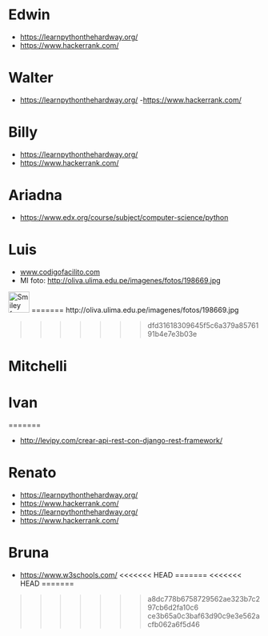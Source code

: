 # Edwin
- https://learnpythonthehardway.org/
- https://www.hackerrank.com/

# Walter
- https://learnpythonthehardway.org/
-https://www.hackerrank.com/

# Billy
- https://learnpythonthehardway.org/
- https://www.hackerrank.com/


# Ariadna
- https://www.edx.org/course/subject/computer-science/python

# Luis
- www.codigofacilito.com
- MI foto:
   http://oliva.ulima.edu.pe/imagenes/fotos/198669.jpg 
 <img src="http://oliva.ulima.edu.pe/imagenes/fotos/198669.jpg" alt="Smiley face" height="42" width="42"> 
=======
http://oliva.ulima.edu.pe/imagenes/fotos/198669.jpg

>>>>>>> dfd31618309645f5c6a379a8576191b4e7e3b03e
# Mitchelli

# Ivan

=======
- http://levipy.com/crear-api-rest-con-django-rest-framework/

# Renato
- https://learnpythonthehardway.org/
- https://www.hackerrank.com/
- https://learnpythonthehardway.org/
- https://www.hackerrank.com/

# Bruna
- https://www.w3schools.com/
<<<<<<< HEAD
=======
<<<<<<< HEAD
=======
>>>>>>> a8dc778b6758729562ae323b7c297cb6d2fa10c6
>>>>>>> ce3b65a0c3baf63d90c9e3e562acfb062a6f5d46
